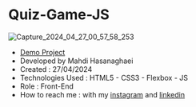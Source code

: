 # Quiz-Game-JS
![Capture_2024_04_27_00_57_58_253](https://github.com/mahdihasanaghaei/Quiz-Game-JS/assets/94457827/ef316131-2e47-4c33-b3d1-c19b109def46)
- [Demo Project](https://mahdihasanaghaei.github.io/Quiz-Game-JS/)
- Developed by Mahdi Hasanaghaei
- Created : 27/04/2024
- Technologies Used : HTML5 - CSS3 - Flexbox - JS
- Role : Front-End
- How to reach me : with my 
[instagram](https://www.instagram.com/mahdihasanaghaei.web/) and 
[linkedin](https://www.linkedin.com/in/mahdi-hasanaghaei/)
